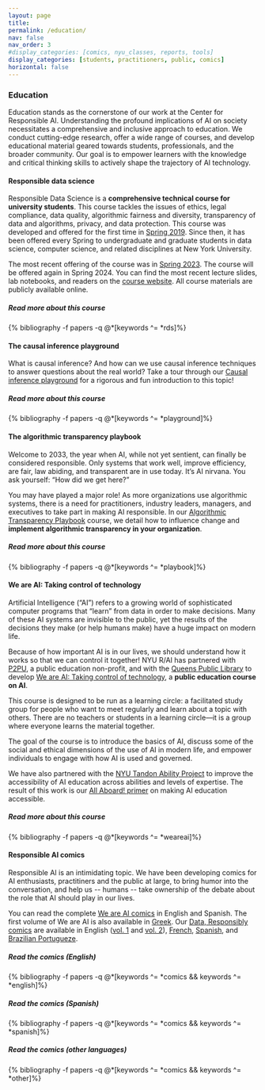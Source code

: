 ```yaml
---
layout: page
title:
permalink: /education/
nav: false
nav_order: 3
#display_categories: [comics, nyu_classes, reports, tools]
display_categories: [students, practitioners, public, comics]
horizontal: false
---
```


<!-- <div id="banner-other" style="background-image: url('{{ "/assets/img/banner/M5-banner.png" | relative_url }}');"></div> -->

<h3 class="category" id="education">Education</h3>

Education stands as the cornerstone of our work at the Center for
Responsible AI. Understanding the profound implications of AI on
society necessitates a comprehensive and inclusive approach to
education. We conduct cutting-edge research, offer a wide range of
courses, and develop educational material geared towards students,
professionals, and the broader community. Our goal is to empower
learners with the knowledge and critical thinking skills to actively
shape the trajectory of AI technology.

<h4 class="category" id="rds">Responsible data science</h4>

Responsible Data Science is a **comprehensive technical course for
university students**.  This course tackles the issues of ethics,
legal compliance, data quality, algorithmic fairness and diversity,
transparency of data and algorithms, privacy, and data
protection. This course was developed and offered for the first time
in [Spring 2019](https://dataresponsibly.github.io/courses/spring19).
Since then, it has been offered every Spring to undergraduate and
graduate students in data science, computer science, and related
disciplines at New York University.

The most recent offering of the course was in [Spring
2023](https://dataresponsibly.github.io/rds23/).  The course will be
offered again in Spring 2024. You can find the most recent lecture
slides, lab notebooks, and readers on the [course
website](https://dataresponsibly.github.io/rds/).  All course
materials are publicly available online.

<h5>Read more about this course</h5>

<div class="publications"> 
{% bibliography -f papers -q @*[keywords ^= *rds]%}
</div>

<h4 class="category" id="playground">The causal inference playground</h4>

What is causal inference? And how can we use causal inference
techniques to answer questions about the real world?  Take a tour
through our [Causal inference
playground](https://r-ai.co/ci-playground)
for a rigorous and fun introduction to this topic!

<h5>Read more about this course</h5>

<div class="publications"> 
{% bibliography -f papers -q @*[keywords ^= *playground]%}
</div>

<h4 class="category" id="playbook">The algorithmic transparency playbook</h4>

Welcome to 2033, the year when AI, while not yet sentient, can finally
be considered responsible. Only systems that work well, improve
efficiency, are fair, law abiding, and transparent are in use
today. It’s AI nirvana. You ask yourself: “How did we get here?”

You may have played a major role! As more organizations use
algorithmic systems, there is a need for practitioners, industry
leaders, managers, and executives to take part in making AI
responsible. In our [Algorithmic Transparency
Playbook](https://dataresponsibly.github.io/algorithmic-transparency-playbook/)
course, we detail how to influence change and **implement algorithmic
transparency in your organization**.

<h5><b>Read more about this course</b></h5>

<div class="publications"> 
{% bibliography -f papers -q @*[keywords ^= *playbook]%}
</div>

<h4 class="category" id="weareai">We are AI: Taking control of technology</h4>

Artificial Intelligence (“AI”) refers to a growing world of
sophisticated computer programs that “learn” from data in order to
make decisions. Many of these AI systems are invisible to the public,
yet the results of the decisions they make (or help humans make) have
a huge impact on modern life.

Because of how important AI is in our lives, we should understand how
it works so that we can control it together!  NYU R/AI has partnered
with [P2PU](https://www.p2pu.org/en/), a public education non-profit,
and with the [Queens Public
Library](https://www.queenslibrary.org/about-us/news-media/blog/2482)
to develop [We are AI: Taking control of
technology](https://r-ai.co/We-are-AI), a **public
education course on AI**.

This course is designed to be run as a learning circle: a facilitated
study group for people who want to meet regularly and learn about a
topic with others. There are no teachers or students in a learning
circle—it is a group where everyone learns the material together.

The goal of the course is to introduce the basics of AI, discuss some
of the social and ethical dimensions of the use of AI in modern life,
and empower individuals to engage with how AI is used and governed.

We have also partnered with the [NYU Tandon Ability
Project](http://ability.nyu.edu/) to improve the accessibility of AI
education across abilities and levels of expertise.  The result of
this work is our [All Aboard! primer](http://r-ai.co/AllAboard) on
making AI education accessible.

<h5><b>Read more about this course</b></h5>

<div class="publications"> 
{% bibliography -f papers -q @*[keywords ^= *weareai]%}
</div>

<h4 class="category" id="comics">Responsible AI comics</h4>

Responsible AI is an intimidating topic.  We have been developing
comics for AI enthusiasts, practitiners and the public at large, to
bring humor into the conversation, and help us -- humans -- take
ownership of the debate about the role that AI should play in our
lives.

You can read the complete [We are AI
comics](https://r-ai.co/WeAreAI_ComicsSeries) in English and Spanish.
The first volume of We are AI is also available in
[Greek](https://dataresponsibly.github.io/comics/we-are-ai/Vol1_gk.pdf). Our
[Data, Responsibly comics](https://dataresponsibly.github.io/comics/)
are available in English
([vol. 1](https://dataresponsibly.github.io/comics/vol1/mirror_en.pdf)
and
[vol. 2](https://dataresponsibly.github.io/comics/vol2/fairness_en.pdf)),
[French](https://dataresponsibly.github.io/comics/vol1/mirror_fr.pdf),
[Spanish](https://dataresponsibly.github.io/comics/vol1/mirror_es.pdf),
and [Brazilian
Portugueze](https://dataresponsibly.github.io/comics/vol1/mirror_br.pdf).


<h5><b>Read the comics (English)</b></h5>

<div class="publications-div"> 
{% bibliography -f papers -q @*[keywords ^= *comics && keywords ^= *english]%}
</div>
<p><h5><b>Read the comics (Spanish)</b></h5>

<div class="publications-div"> 
{% bibliography -f papers -q @*[keywords ^= *comics && keywords ^= *spanish]%}
</div>

<p><h5><b>Read the comics (other languages)</b></h5>

<div class="publications-div"> 
{% bibliography -f papers -q @*[keywords ^= *comics && keywords ^= *other]%}
</div>
